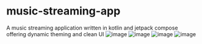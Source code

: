 # music-streaming-app
A music streaming application written in kotlin and jetpack compose offering dynamic theming and clean UI
![image](https://github.com/adityaSharma6356/music-streaming-app/assets/115709232/dec78fdb-cdd6-40c7-b824-7d6cb12a5b07)
![image](https://github.com/adityaSharma6356/music-streaming-app/assets/115709232/87a73d96-10ae-4904-b126-b7332d05e44d)
![image](https://github.com/adityaSharma6356/music-streaming-app/assets/115709232/cea25844-1f98-4dc9-afd9-a499943efdd2)
![image](https://github.com/adityaSharma6356/music-streaming-app/assets/115709232/ce0e3a9f-5d23-4cc7-8770-7c307d891672)


